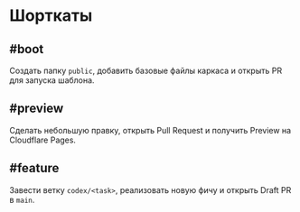 # Шорткаты

## #boot
Создать папку `public`, добавить базовые файлы каркаса и открыть PR для запуска шаблона.

## #preview
Сделать небольшую правку, открыть Pull Request и получить Preview на Cloudflare Pages.

## #feature
Завести ветку `codex/<task>`, реализовать новую фичу и открыть Draft PR в `main`.
